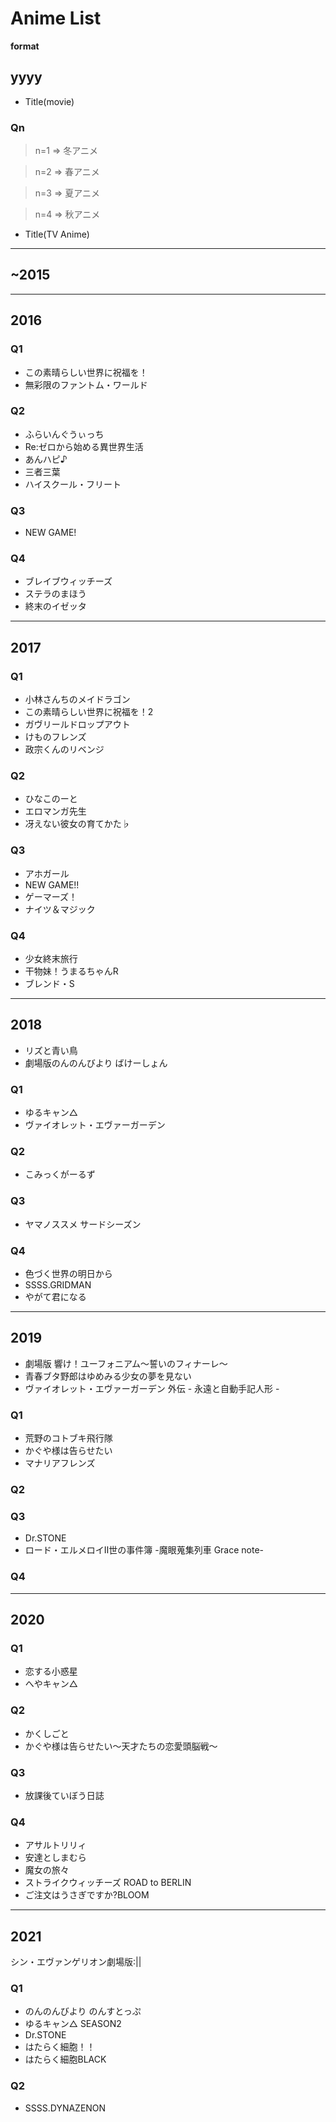# Anime List

**format**
## yyyy
- Title(movie)
### Qn
> n=1 => 冬アニメ

> n=2 => 春アニメ

> n=3 => 夏アニメ

> n=4 => 秋アニメ

- Title(TV Anime)


------
## ~2015

------
## 2016

### Q1
- この素晴らしい世界に祝福を！
- 無彩限のファントム・ワールド

### Q2
- ふらいんぐうぃっち
- Re:ゼロから始める異世界生活
- あんハピ♪
- 三者三葉
- ハイスクール・フリート

### Q3
- NEW GAME!

### Q4
- ブレイブウィッチーズ
- ステラのまほう
- 終末のイゼッタ

------
## 2017

### Q1
- 小林さんちのメイドラゴン
- この素晴らしい世界に祝福を！2
- ガヴリールドロップアウト
- けものフレンズ
- 政宗くんのリベンジ

### Q2
- ひなこのーと
- エロマンガ先生
- 冴えない彼女の育てかた♭

### Q3
- アホガール
- NEW GAME!!
- ゲーマーズ！
- ナイツ＆マジック

### Q4
- 少女終末旅行
- 干物妹！うまるちゃんR
- ブレンド・S

------
## 2018
- リズと青い鳥
- 劇場版のんのんびより ばけーしょん

### Q1
- ゆるキャン△
- ヴァイオレット・エヴァーガーデン

### Q2
- こみっくがーるず

### Q3
- ヤマノススメ サードシーズン

### Q4
- 色づく世界の明日から
- SSSS.GRIDMAN
- やがて君になる

------
## 2019
- 劇場版 響け！ユーフォニアム～誓いのフィナーレ～
- 青春ブタ野郎はゆめみる少女の夢を見ない
- ヴァイオレット・エヴァーガーデン 外伝 - 永遠と自動手記人形 -

### Q1
- 荒野のコトブキ飛行隊
- かぐや様は告らせたい
- マナリアフレンズ

### Q2

### Q3
- Dr.STONE
- ロード・エルメロイⅡ世の事件簿 -魔眼蒐集列車 Grace note-

### Q4

------
## 2020

### Q1
- 恋する小惑星
- へやキャン△

### Q2
- かくしごと
- かぐや様は告らせたい～天才たちの恋愛頭脳戦～

### Q3
- 放課後ていぼう日誌

### Q4
- アサルトリリィ
- 安達としまむら
- 魔女の旅々
- ストライクウィッチーズ ROAD to BERLIN
- ご注文はうさぎですか?BLOOM

------
## 2021
シン・エヴァンゲリオン劇場版:||

### Q1
- のんのんびより のんすとっぷ
- ゆるキャン△ SEASON2
- Dr.STONE
- はたらく細胞！！
- はたらく細胞BLACK

### Q2
- SSSS.DYNAZENON
